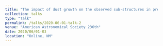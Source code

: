 ```yaml
---
title: "The impact of dust growth on the observed sub-structures in protoplanetary disks"
collection: talks
type: "Talk"
permalink: /talks/2020-06-01-talk-2
venue: "American Astronomical Society 236th"
date: 2020/06/01-03
location: "Online, NM"
---
```

